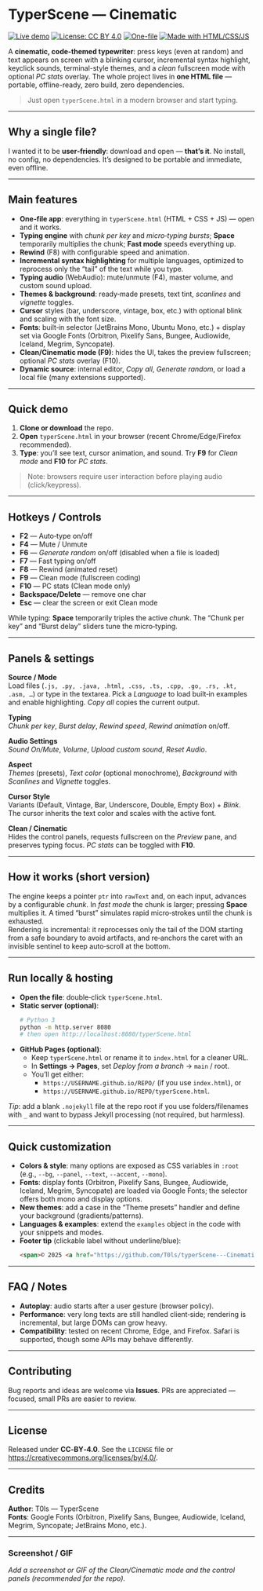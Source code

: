 # TyperScene — Cinematic

[![Live demo](https://img.shields.io/badge/demo-live-brightgreen?style=for-the-badge)](https://T0ls.github.io/typerScene---Cinematic/typerScene.html)
[![License: CC BY 4.0](https://img.shields.io/badge/License-CC--BY--4.0-0a66ff?style=for-the-badge)](https://creativecommons.org/licenses/by/4.0/)
[![One-file](https://img.shields.io/badge/one--file-typerScene.html-39ff14?style=for-the-badge)](#)
[![Made with HTML/CSS/JS](https://img.shields.io/badge/made%20with-HTML%20%2F%20CSS%20%2F%20JS-1f6feb?style=for-the-badge)](#)

A **cinematic, code-themed typewriter**: press keys (even at random) and text appears on screen with a blinking cursor, incremental syntax highlight, keyclick sounds, terminal-style themes, and a *clean* fullscreen mode with optional *PC stats* overlay. The whole project lives in **one HTML file** — portable, offline-ready, zero build, zero dependencies.

> Just open `typerScene.html` in a modern browser and start typing.

---

## Why a single file?

I wanted it to be **user‑friendly**: download and open — **that’s it**. No install, no config, no dependencies. It’s designed to be portable and immediate, even offline.

---

## Main features

- **One‑file app**: everything in `typerScene.html` (HTML + CSS + JS) — open and it works.
- **Typing engine** with *chunk per key* and *micro‑typing bursts*; **Space** temporarily multiplies the chunk; **Fast mode** speeds everything up.
- **Rewind** (F8) with configurable speed and animation.
- **Incremental syntax highlighting** for multiple languages, optimized to reprocess only the “tail” of the text while you type.
- **Typing audio** (WebAudio): mute/unmute (F4), master volume, and custom sound upload.
- **Themes & background**: ready‑made presets, text tint, *scanlines* and *vignette* toggles.
- **Cursor** styles (bar, underscore, vintage, box, etc.) with optional blink and scaling with the font size.
- **Fonts**: built‑in selector (JetBrains Mono, Ubuntu Mono, etc.) + display set via Google Fonts (Orbitron, Pixelify Sans, Bungee, Audiowide, Iceland, Megrim, Syncopate).
- **Clean/Cinematic mode (F9)**: hides the UI, takes the preview fullscreen; optional *PC stats* overlay (F10).
- **Dynamic source**: internal editor, *Copy all*, *Generate random*, or load a local file (many extensions supported).

---

## Quick demo

1. **Clone or download** the repo.  
2. **Open** `typerScene.html` in your browser (recent Chrome/Edge/Firefox recommended).  
3. **Type**: you’ll see text, cursor animation, and sound. Try **F9** for *Clean mode* and **F10** for *PC stats*.

> Note: browsers require user interaction before playing audio (click/keypress).

---

## Hotkeys / Controls

- **F2** — Auto‑type on/off  
- **F4** — Mute / Unmute  
- **F6** — *Generate random* on/off (disabled when a file is loaded)  
- **F7** — Fast typing on/off  
- **F8** — Rewind (animated reset)  
- **F9** — Clean mode (fullscreen coding)  
- **F10** — PC stats (Clean mode only)  
- **Backspace/Delete** — remove one char  
- **Esc** — clear the screen or exit Clean mode  

While typing: **Space** temporarily triples the active *chunk*. The “Chunk per key” and “Burst delay” sliders tune the micro‑typing.

---

## Panels & settings

**Source / Mode**  
Load files (`.js, .py, .java, .html, .css, .ts, .cpp, .go, .rs, .kt, .asm, …`) or type in the textarea. Pick a *Language* to load built‑in examples and enable highlighting. *Copy all* copies the current output.

**Typing**  
*Chunk per key*, *Burst delay*, *Rewind speed*, *Rewind animation* on/off.

**Audio Settings**  
*Sound On/Mute*, *Volume*, *Upload custom sound*, *Reset Audio*.

**Aspect**  
*Themes* (presets), *Text color* (optional monochrome), *Background* with *Scanlines* and *Vignette* toggles.

**Cursor Style**  
Variants (Default, Vintage, Bar, Underscore, Double, Empty Box) + *Blink*. The cursor inherits the text color and scales with the active font.

**Clean / Cinematic**  
Hides the control panels, requests fullscreen on the *Preview* pane, and preserves typing focus. *PC stats* can be toggled with **F10**.

---

## How it works (short version)

The engine keeps a pointer `ptr` into `rawText` and, on each input, advances by a configurable *chunk*. In *fast mode* the chunk is larger; pressing **Space** multiplies it. A timed “burst” simulates rapid micro‑strokes until the chunk is exhausted.  
Rendering is incremental: it reprocesses only the tail of the DOM starting from a safe boundary to avoid artifacts, and re‑anchors the caret with an invisible sentinel to keep auto‑scroll at the bottom.

---

## Run locally & hosting

- **Open the file**: double‑click `typerScene.html`.
- **Static server (optional)**:
  ```bash
  # Python 3
  python -m http.server 8080
  # then open http://localhost:8080/typerScene.html
  ```
- **GitHub Pages (optional)**:
  - Keep `typerScene.html` or rename it to `index.html` for a cleaner URL.
  - In **Settings → Pages**, set *Deploy from a branch* → `main` / root.
  - You’ll get either:
    - `https://USERNAME.github.io/REPO/` (if you use `index.html`), or
    - `https://USERNAME.github.io/REPO/typerScene.html`.

*Tip*: add a blank `.nojekyll` file at the repo root if you use folders/filenames with `_` and want to bypass Jekyll processing (not required, but harmless).

---

## Quick customization

- **Colors & style**: many options are exposed as CSS variables in `:root` (e.g., `--bg`, `--panel`, `--text`, `--accent`, `--mono`).  
- **Fonts**: display fonts (Orbitron, Pixelify Sans, Bungee, Audiowide, Iceland, Megrim, Syncopate) are loaded via Google Fonts; the selector offers both mono and display options.  
- **New themes**: add a case in the “Theme presets” handler and define your background (gradients/patterns).  
- **Languages & examples**: extend the `examples` object in the code with your snippets and modes.  
- **Footer tip** (clickable label without underline/blue):  
  ```html
  <span>© 2025 <a href="https://github.com/T0ls/typerScene---Cinematic" style="text-decoration:none;color:inherit">T0ls — TyperScene</a>. CC‑BY‑4.0.</span>
  ```

---

## FAQ / Notes

- **Autoplay**: audio starts after a user gesture (browser policy).  
- **Performance**: very long texts are still handled client‑side; rendering is incremental, but large DOMs can grow heavy.  
- **Compatibility**: tested on recent Chrome, Edge, and Firefox. Safari is supported, though some APIs may behave differently.

---

## Contributing

Bug reports and ideas are welcome via **Issues**. PRs are appreciated — focused, small PRs are easier to review.

---

## License

Released under **CC‑BY‑4.0**. See the `LICENSE` file or <https://creativecommons.org/licenses/by/4.0/>.

---

## Credits

**Author**: T0ls — TyperScene  
**Fonts**: Google Fonts (Orbitron, Pixelify Sans, Bungee, Audiowide, Iceland, Megrim, Syncopate; JetBrains Mono, etc.).

---

### Screenshot / GIF

_Add a screenshot or GIF of the Clean/Cinematic mode and the control panels (recommended for the repo)._